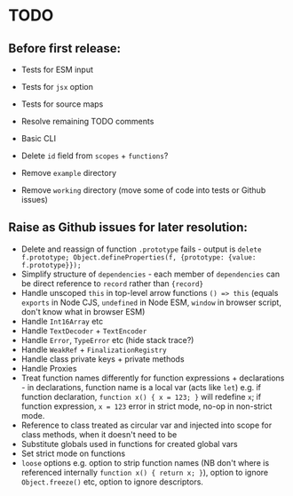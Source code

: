 # TODO

## Before first release:

* Tests for ESM input
* Tests for `jsx` option
* Tests for source maps
* Resolve remaining TODO comments
* Basic CLI

* Delete `id` field from `scopes` + `functions`?
* Remove `example` directory
* Remove `working` directory (move some of code into tests or Github issues)

## Raise as Github issues for later resolution:

* Delete and reassign of function `.prototype` fails - output is `delete f.prototype; Object.defineProperties(f, {prototype: {value: f.prototype}});`
* Simplify structure of `dependencies` - each member of `dependencies` can be direct reference to `record` rather than `{record}`
* Handle unscoped `this` in top-level arrow functions `() => this` (equals `exports` in Node CJS, `undefined` in Node ESM, `window` in browser script, don't know what in browser ESM)
* Handle `Int16Array` etc
* Handle `TextDecoder` + `TextEncoder`
* Handle `Error`, `TypeError` etc (hide stack trace?)
* Handle `WeakRef` + `FinalizationRegistry`
* Handle class private keys + private methods
* Handle Proxies
* Treat function names differently for function expressions + declarations - in declarations, function name is a local var (acts like `let`) e.g. if function declaration, `function x() { x = 123; }` will redefine `x`; if function expression, `x = 123` error in strict mode, no-op in non-strict mode.
* Reference to class treated as circular var and injected into scope for class methods, when it doesn't need to be
* Substitute globals used in functions for created global vars
* Set strict mode on functions
* `loose` options e.g. option to strip function names (NB don't where is referenced internally `function x() { return x; }`), option to ignore `Object.freeze()` etc, option to ignore descriptors.
